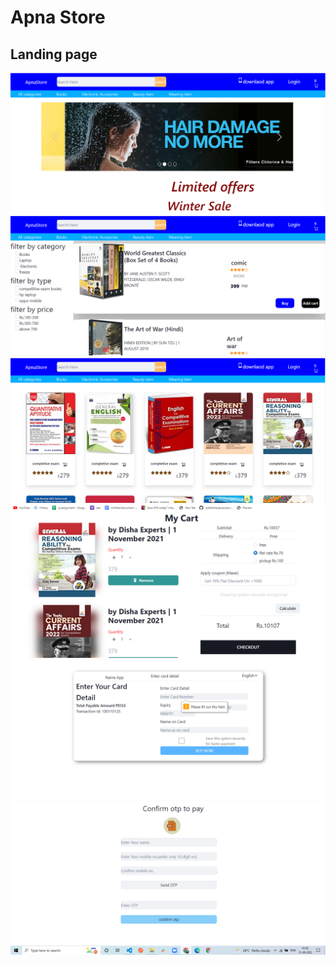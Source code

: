 <h1>Apna Store</h1>
<h2>Landing page</h2>
<img src="https://raw.githubusercontent.com/Amir98375/imagesproject/master/apna1.JPG" alt=""/>
<img src="https://raw.githubusercontent.com/Amir98375/imagesproject/master/apna2.JPG" alt=""/>
<img src="https://github.com/Amir98375/imagesproject/blob/master/apna3.JPG?rwa=true" alt=""/>
<img src="https://raw.githubusercontent.com/Amir98375/imagesproject/master/cart4.JPG" alt=""/>
<img src="https://raw.githubusercontent.com/Amir98375/imagesproject/master/apna5.JPG" alt=""/>
<img src="https://raw.githubusercontent.com/Amir98375/imagesproject/master/otp.JPG" alt=""/>

